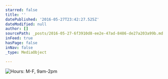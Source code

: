 ```yaml
---
starred: false
title: ''
datePublished: '2016-05-27T23:42:27.525Z'
dateModified: null
author: []
sourcePath: _posts/2016-05-27-6f3910d8-ee2e-47ad-8486-de27a203a99b.md
inFeed: true
hasPage: false
inNav: false
_type: MediaObject

---
```

![Hours: M-F, 9am-2pm](https://the-grid-user-content.s3-us-west-2.amazonaws.com/2bcb59f8-3507-47c9-9128-3b7cb6de4116.jpg)